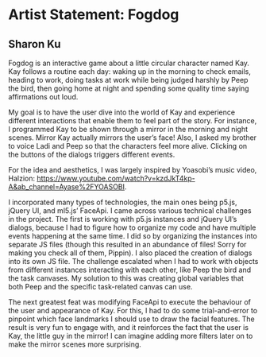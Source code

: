 # Artist Statement: Fogdog

## Sharon Ku

Fogdog is an interactive game about a little circular character named Kay. Kay follows a routine each day: waking up in the morning to check emails, heading to work, doing tasks at work while being judged harshly by Peep the bird, then going home at night and spending some quality time saying affirmations out loud.

My goal is to have the user dive into the world of Kay and experience different interactions that enable them to feel part of the story. For instance, I programmed Kay to be shown through a mirror in the morning and night scenes. Mirror Kay actually mirrors the user’s face! Also, I asked my brother to voice Ladi and Peep so that the characters feel more alive. Clicking on the buttons of the dialogs triggers different events.

For the idea and aesthetics, I was largely inspired by Yoasobi’s music video, Halzion: https://www.youtube.com/watch?v=kzdJkT4kp-A&ab_channel=Ayase%2FYOASOBI.

I incorporated many types of technologies, the main ones being p5.js, jQuery UI, and ml5.js’ FaceApi. I came across various technical challenges in the project. The first is working with p5.js instances and jQuery UI’s dialogs, because I had to figure how to organize my code and have multiple events happening at the same time. I did so by organizing the instances into separate JS files (though this resulted in an abundance of files! Sorry for making you check all of them, Pippin). I also placed the creation of dialogs into its own JS file. The challenge escalated when I had to work with objects from different instances interacting with each other, like Peep the bird and the task canvases. My solution to this was creating global variables that both Peep and the specific task-related canvas can use.

The next greatest feat was modifying FaceApi to execute the behaviour of the user and appearance of Kay. For this, I had to do some trial-and-error to pinpoint which face landmarks I should use to draw the facial features. The result is very fun to engage with, and it reinforces the fact that the user is Kay, the little guy in the mirror! I can imagine adding more filters later on to make the mirror scenes more surprising.
